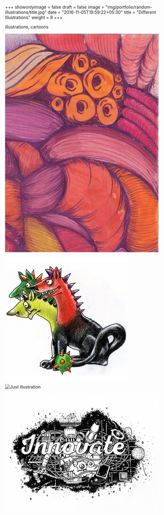 +++
showonlyimage = false
draft = false
image = "img/portfolio/random-illustrations/title.jpg"
date = "2016-11-05T19:59:22+05:30"
title = "Different Illustrations"
weight = 8
+++

illustrations, cartoons
<!--more-->

![First page](/img/portfolio/random-illustrations/title.jpg)

![Just illustration](/img/portfolio/random-illustrations/cerber.png)

![Just illustration](/img/portfolio/random-illustrations/akvarij_stena2.jpg)

![Just illustration](/img/portfolio/random-illustrations/innovate.jpg)


